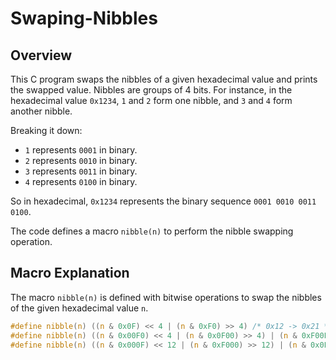 # Swaping-Nibbles

## Overview
This C program swaps the nibbles of a given hexadecimal value and prints the swapped value. Nibbles are groups of 4 bits. For instance, in the hexadecimal value `0x1234`, `1` and `2` form one nibble, and `3` and `4` form another nibble.

Breaking it down:
- `1` represents `0001` in binary.
- `2` represents `0010` in binary.
- `3` represents `0011` in binary.
- `4` represents `0100` in binary.

So in hexadecimal, `0x1234` represents the binary sequence `0001 0010 0011 0100`.

The code defines a macro `nibble(n)` to perform the nibble swapping operation.

## Macro Explanation
The macro `nibble(n)` is defined with bitwise operations to swap the nibbles of the given hexadecimal value `n`.

```c
#define nibble(n) ((n & 0x0F) << 4 | (n & 0xF0) >> 4) /* 0x12 -> 0x21 */
#define nibble(n) ((n & 0x00F0) << 4 | (n & 0x0F00) >> 4) | (n & 0xF00F) /* 0x1234 -> 0x1324 */
#define nibble(n) ((n & 0x000F) << 12 | (n & 0xF000) >> 12) | (n & 0x0FF0) /* 0x1234 -> 0x4231 */
